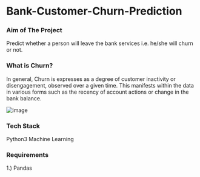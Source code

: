 # Bank-Customer-Churn-Prediction

### Aim of The Project
Predict whether a person will leave the bank services i.e. he/she will churn or not.

<p align="right"></p>


### What is Churn?
In general, Churn is expresses as a degree of customer inactivity or disengagement, observed over a given time. This manifests within the data in various forms such as the recency of account actions or change in the bank balance.

<p align="right"></p>

![image](https://user-images.githubusercontent.com/64835600/150102180-b6030b03-0787-440f-b4a7-8624a5b5b5fd.png)


### Tech Stack
Python3
Machine Learning

<p align="right"></p>


### Requirements
 1.) Pandas
 
